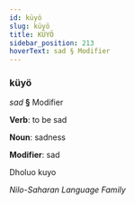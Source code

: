 ```yaml
---
id: küyö
slug: küyö
title: KÜYÖ
sidebar_position: 213
hoverText: sad § Modifier
---
```


### küyö

*sad* **§** Modifier

**Verb**: to be sad

**Noun**: sadness

**Modifier**: sad

Dholuo kuyo 

*Nilo-Saharan Language Family*